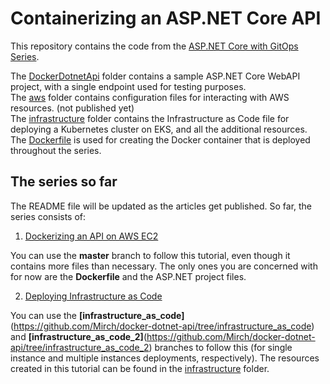 # Containerizing an ASP.NET Core API

This repository contains the code from the [ASP.NET Core with GitOps Series](https://www.red-gate.com/simple-talk/sysadmin/containerization/asp-net-core-with-gitops-dockerizing-an-api-on-aws-ec2/).

The [DockerDotnetApi](https://github.com/Mirch/docker-dotnet-api/tree/master/DockerDotnetApi) folder contains a sample ASP.NET Core WebAPI project, with a single endpoint used for testing purposes.  
The [aws](https://github.com/Mirch/docker-dotnet-api/tree/master/aws) folder contains configuration files for interacting with AWS resources. (not published yet)  
The [infrastructure](https://github.com/Mirch/docker-dotnet-api/tree/master/infrastructure) folder contains the Infrastructure as Code file for deploying a Kubernetes cluster on EKS, and all the additional resources.
The [Dockerfile](https://github.com/Mirch/docker-dotnet-api/blob/master/Dockerfile) is used for creating the Docker container that is deployed throughout the series.  

## The series so far

The README file will be updated as the articles get published.
So far, the series consists of:

1. [Dockerizing an API on AWS EC2](https://www.red-gate.com/simple-talk/sysadmin/containerization/asp-net-core-with-gitops-dockerizing-an-api-on-aws-ec2/)

You can use the **master** branch to follow this tutorial, even though it contains more files than necessary. The only ones you are concerned with for now are the **Dockerfile** and the ASP.NET project files.

2. [Deploying Infrastructure as Code](https://www.red-gate.com/simple-talk/sysadmin/devops/asp-net-core-with-gitops-deploying-infrastructure-as-code/)

You can use the **[infrastructure_as_code]**(https://github.com/Mirch/docker-dotnet-api/tree/infrastructure_as_code) and **[infrastructure_as_code_2]**(https://github.com/Mirch/docker-dotnet-api/tree/infrastructure_as_code_2) branches to follow this (for single instance and multiple instances deployments, respectively). The resources created in this tutorial can be found in the [infrastructure](https://github.com/Mirch/docker-dotnet-api/tree/master/infrastructure) folder.
